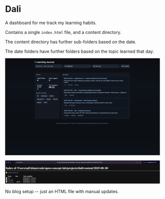 # Dali

A dashboard for me track my learning habits.

Contains a single `index.html` file, and a content directory.

The content directory has further sub-folders based on the date.

The date folders have further folders based on the topic learned that day.

![html-view](./assets/html_view.png)

![dir-view](./assets/dir_view.png)

No blog setup -- just an HTML file with manual updates.
